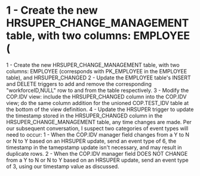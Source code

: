 # 1 - Create the new HRSUPER_CHANGE_MANAGEMENT table, with two columns: EMPLOYEE (

1 - Create the new HRSUPER\_CHANGE\_MANAGEMENT table, with two columns: EMPLOYEE (corresponds with PK\_EMPLOYEE in the EMPLOYEE table), and HRSUPER\_CHANGED
2 - Update the EMPLOYEE table's INSERT and DELETE triggers to add and remove the corresponding "workforceID,NULL" row to and from the table respectively.
3 - Modify the COP.IDV view: include the HRSUPER\_CHANGED column into the COP.IDV view; do the same column addition for the unioned COP.TEST\_IDV table at the bottom of the view definition.
4 - Update the HRSUPER trigger to update the timestamp stored in the HRSUPER\_CHANGED column in the HRSUPER\_CHANGE\_MANAGEMENT table, any time changes are made. Per our subsequent conversation, I suspect two categories of event types will need to occur:
1 - When the COP.IDV manager field changes from a Y to N or N to Y based on an HRSUPER update, send an event type of 6, the timestamp in the tamepstamp update isn't necessary, and may result in duplicate rows.
2 - When the COP.IDV manager field DOES NOT CHANGE from a Y to N or N to Y based on an HRSUPER update, send an event type of 3, using our timestamp value as discussed.
